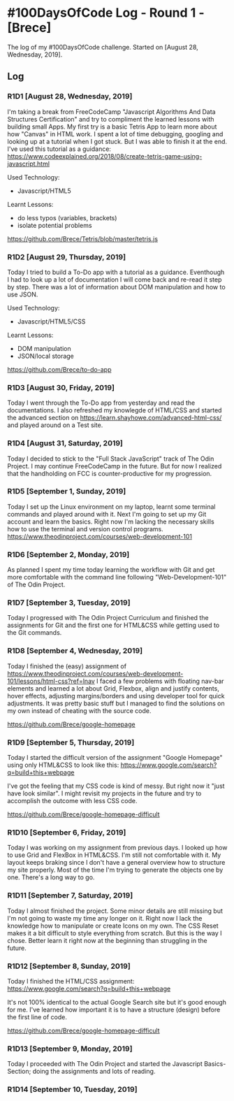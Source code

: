 # #100DaysOfCode Log - Round 1 - [Brece]

The log of my #100DaysOfCode challenge. Started on [August 28, Wednesday, 2019].

## Log

### R1D1 [August 28, Wednesday, 2019]

I'm taking a break from FreeCodeCamp "Javascript Algorithms And Data Structures Certification" and try to compliment the learned lessons with building small Apps. My first try is a basic Tetris App to learn more about how "Canvas" in HTML work. I spent a lot of time debugging, googling and looking up at a tutorial when I got stuck. But I was able to finish it at the end.
I've used this tutorial as a guidance: https://www.codeexplained.org/2018/08/create-tetris-game-using-javascript.html

Used Technology:

- Javascript/HTML5

Learnt Lessons:

- do less typos (variables, brackets)
- isolate potential problems

https://github.com/Brece/Tetris/blob/master/tetris.js

### R1D2 [August 29, Thursday, 2019]

Today I tried to build a To-Do app with a tutorial as a guidance. Eventhough I had to look up a lot of documentation I will come back and re-read it step by step. There was a lot of information about DOM manipulation and how to use JSON.

Used Technology:

- Javascript/HTML5/CSS

Learnt Lessons:

- DOM manipulation
- JSON/local storage

https://github.com/Brece/to-do-app

### R1D3 [August 30, Friday, 2019]

Today I went through the To-Do app from yesterday and read the documentations. I also refreshed my knowlegde of HTML/CSS and started the advanced section on https://learn.shayhowe.com/advanced-html-css/ and played around on a Test site.

### R1D4 [August 31, Saturday, 2019]

Today I decided to stick to the "Full Stack JavaScript" track of The Odin Project. I may continue FreeCodeCamp in the future. But for now I realized that the handholding on FCC is counter-productive for my progression.

### R1D5 [September 1, Sunday, 2019]

Today I set up the Linux environment on my laptop, learnt some terminal commands and played around with it. Next I'm going to set up my Git account and learn the basics. Right now I'm lacking the necessary skills how to use the terminal and version control programs.
https://www.theodinproject.com/courses/web-development-101

### R1D6 [September 2, Monday, 2019]

As planned I spent my time today learning the workflow with Git and get more comfortable with the command line following "Web-Development-101" of The Odin Project.

### R1D7 [September 3, Tuesday, 2019]

Today I progressed with The Odin Project Curriculum and finished the assignments for Git and the first one for HTML&CSS while getting used to the Git commands.

### R1D8 [September 4, Wednesday, 2019]

Today I finished the (easy) assignment of https://www.theodinproject.com/courses/web-development-101/lessons/html-css?ref=lnav
I faced a few problems with floating nav-bar elements and learned a lot about Grid, Flexbox, align and justify contents, hover effects, adjusting margins/borders and using developer tool for quick adjustments. It was pretty basic stuff but I managed to find the solutions on my own instead of cheating with the source code.

https://github.com/Brece/google-homepage

### R1D9 [September 5, Thursday, 2019]

Today I started the difficult version of the assignment "Google Homepage" using only HTML&CSS to look like this:
https://www.google.com/search?q=build+this+webpage

I've got the feeling that my CSS code is kind of messy. But right now it "just have look similar". I might revisit my projects in the future and try to accomplish the outcome with less CSS code.

https://github.com/Brece/google-homepage-difficult

### R1D10 [September 6, Friday, 2019]

Today I was working on my assignment from previous days. I looked up how to use Grid and FlexBox in HTML&CSS. I'm still not comfortable with it. My layout keeps braking since I don't have a general overview how to structure my site properly. Most of the time I'm trying to generate the objects one by one. There's a long way to go.

### R1D11 [September 7, Saturday, 2019]

Today I almost finished the project. Some minor details are still missing but I'm not going to waste my time any longer on it. Right now I lack the knowledge how to manipulate or create Icons on my own.
The CSS Reset makes it a bit difficult to style everything from scratch. But this is the way I chose. Better learn it right now at the beginning than struggling in the future.

### R1D12 [September 8, Sunday, 2019]

Today I finished the HTML/CSS assignment:
https://www.google.com/search?q=build+this+webpage

It's not 100% identical to the actual Google Search site but it's good enough for me. I've learned how important it is to have a structure (design) before the first line of code.

https://github.com/Brece/google-homepage-difficult

### R1D13 [September 9, Monday, 2019]
Today I proceeded with The Odin Project and started the Javascript Basics-Section; doing the assignments and lots of reading.


### R1D14 [September 10, Tuesday, 2019]
